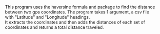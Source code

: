 This program uses the haversine formula and package to find the distance between two gps coordinates.
The program takes 1 argument, a csv file with "Latitude" and "Longitude" headings.  
It extracts the coordinates and then adds the distances of each set of coordinates and returns a total distance traveled.
